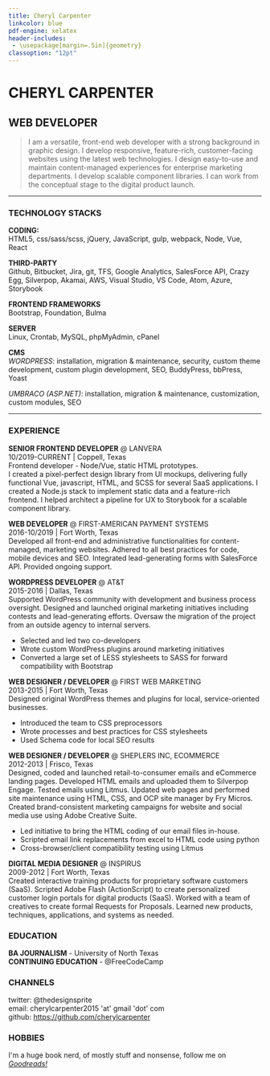 ```yaml
---
title: Cheryl Carpenter
linkcolor: blue
pdf-engine: xelatex
header-includes:
 - \usepackage[margin=.5in]{geometry}
classoption: "12pt"
---
```



# CHERYL CARPENTER

## WEB DEVELOPER

> I am a versatile, front-end web developer with a strong background in graphic design. I develop responsive, feature-rich, customer-facing websites using the latest web technologies. I design easy-to-use and maintain content-managed experiences for enterprise marketing departments. I develop scalable component libraries. I can work from the conceptual stage to the digital product launch.

---

### TECHNOLOGY STACKS

**CODING:**  
HTML5, css/sass/scss, jQuery, JavaScript, gulp, webpack, Node, Vue, React

**THIRD-PARTY**  
Github, Bitbucket, Jira, git, TFS, Google Analytics, SalesForce API, Crazy Egg, Silverpop, Akamai, AWS, Visual Studio, VS Code, Atom, Azure, Storybook

**FRONTEND FRAMEWORKS**  
Bootstrap, Foundation, Bulma

**SERVER**  
Linux, Crontab, MySQL, phpMyAdmin, cPanel

**CMS**  
_WORDPRESS_: installation, migration & maintenance, security, custom theme development, custom plugin development, SEO, BuddyPress, bbPress, Yoast

_UMBRACO (ASP.NET)_: installation, migration & maintenance, customization, custom modules, SEO

---

### EXPERIENCE

**SENIOR FRONTEND DEVELOPER** @ LANVERA  
10/2019-CURRENT | Coppell, Texas  
Frontend developer - Node/Vue, static HTML prototypes.    
I created a pixel-perfect design library from UI mockups, delivering fully functional Vue, javascript, HTML, and SCSS for several SaaS applications. I created a Node.js stack to implement static data and a feature-rich frontend. I helped architect a pipeline for UX to Storybook for a scalable component library. 

**WEB DEVELOPER** @ FIRST-AMERICAN PAYMENT SYSTEMS  
2016\-10/2019 | Fort Worth, Texas  
Developed all front-end and administrative functionalities for content-managed, marketing websites. Adhered to all best practices for code, mobile devices and SEO. Integrated lead-generating forms with SalesForce API. Provided ongoing support.

**WORDPRESS DEVELOPER** @ AT&T  
2015-2016 | Dallas, Texas  
Supported WordPress community with development and business process oversight. Designed and launched original marketing initiatives including contests and lead-generating efforts. Oversaw the migration of the project from an outside agency to internal servers.

- Selected and led two co-developers
- Wrote custom WordPress plugins around marketing initiatives
- Converted a large set of LESS stylesheets to SASS for forward compatibility with Bootstrap

**WEB DESIGNER / DEVELOPER** @ FIRST WEB MARKETING  
2013-2015 | Fort Worth, Texas  
Designed original WordPress themes and plugins for local, service-oriented businesses.

- Introduced the team to CSS preprocessors
- Wrote processes and best practices for CSS stylesheets
- Used Schema code for local SEO results

**WEB DESIGNER / DEVELOPER** @ SHEPLERS INC, ECOMMERCE  
2012-2013 | Frisco, Texas  
Designed, coded and launched retail-to-consumer emails and eCommerce landing pages. Developed HTML emails and uploaded them to Silverpop Engage. Tested emails using Litmus. Updated web pages and performed site maintenance using HTML, CSS, and OCP site manager by Fry Micros. Created brand-consistent marketing campaigns for website and social media use using Adobe Creative Suite.

- Led initiative to bring the HTML coding of our email files in-house.
- Scripted email link replacements from excel to HTML code using python
- Cross-browser/client compatibility testing using Litmus

**DIGITAL MEDIA DESIGNER** @ INSPIRUS  
2009-2012 | Fort Worth, Texas  
Created interactive training products for proprietary software customers (SaaS). Scripted Adobe Flash (ActionScript) to create personalized customer login portals for digital products (SaaS). Worked with a team of creatives to create formal Requests for Proposals. Learned new products, techniques, applications, and systems as needed.

### EDUCATION

**BA JOURNALISM** - University of North Texas  
**CONTINUING EDUCATION** - @FreeCodeCamp

### CHANNELS

twitter: @thedesignsprite  
email: cherylcarpenter2015 'at' gmail 'dot' com  
github: https://github.com/cherylcarpenter

### HOBBIES

I'm a huge book nerd, of mostly stuff and nonsense, follow me on *[Goodreads!](https://www.goodreads.com/user/show/10141259-cheryl-carpenter)*